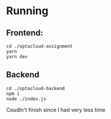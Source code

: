 # Running
## Frontend:
```console
cd ./optacloud-assignment
yarn
yarn dev
```
## Backend
```console
cd ./optacloud-backend
npm i
node ./index.js
```

Coudln't finish since I had very less time
